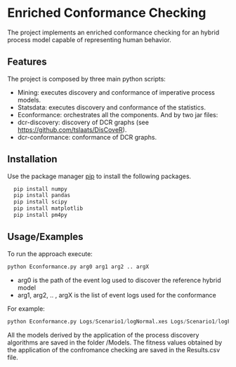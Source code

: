 
# Enriched Conformance Checking

The project implements an enriched conformance checking for an hybrid process model capable of representing human behavior. 



## Features

The project is composed by three main python scripts:
- Mining: executes discovery and conformance of imperative process models.
- Statsdata: executes discovery and conformance of the statistics.
- Econformance: orchestrates all the components.
And by two jar files:
- dcr-discovery: discovery of DCR graphs (see https://github.com/tslaats/DisCoveR). 
- dcr-conformance: conformance of DCR graphs.




## Installation

Use the package manager [pip](https://pip.pypa.io/en/stable/) to install the following packages.

```bash
  pip install numpy
  pip install pandas
  pip install scipy
  pip install matplotlib
  pip install pm4py
```
    
## Usage/Examples

To run the approach execute:

```python
python Econformance.py arg0 arg1 arg2 .. argX
```
- arg0 is the path of the event log used to discover the reference hybrid model
- arg1, arg2, .. , argX is the list of event logs used for the conformance

For example:
```python
python Econformance.py Logs/Scenario1/logNormal.xes Logs/Scenario1/logFreq.xes Logs/Scenario1/logDur.xes
```
All the models derived by the application of the process discovery algorithms are saved in the folder /Models.
The fitness values obtained by the application of the confromance checking are saved in the Results.csv file.

